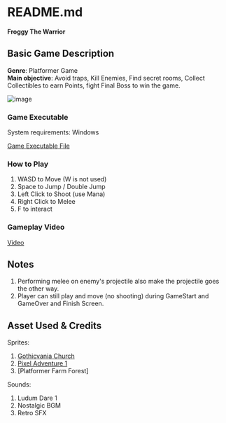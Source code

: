 # README.md

**Froggy The Warrior**

## Basic Game Description

**Genre**: Platformer Game  
**Main objective**: Avoid traps, Kill Enemies, Find secret rooms, Collect Collectibles to earn Points, fight Final Boss to win the game.  

![image](https://github.com/50033-game-design-and-development/50033-midterm-partb-Stygian84/assets/91217091/ae7e6254-3a5f-4e4b-a503-c9cf30d099fe)

### Game Executable

System requirements: Windows  

[Game Executable File](https://drive.google.com/drive/folders/1pxelye04Qv_i3bN2vMnH7lxAiBo1FJAL?usp=sharing)

### How to Play

1. WASD to Move (W is not used)
2. Space to Jump / Double Jump
3. Left Click to Shoot (use Mana)
4. Right Click to Melee
5. F to interact

### Gameplay Video
[Video](https://youtu.be/ikF48N-eQj0)  

## Notes

1. Performing melee on enemy's projectile also make the projectile goes the other way.  
2. Player can still play and move (no shooting) during GameStart and GameOver and Finish Screen.  

## Asset Used & Credits

Sprites:  
1. [Gothicvania Church](https://assetstore.unity.com/packages/2d/characters/gothicvania-church-pack-147117)
2. [Pixel Adventure 1](https://assetstore.unity.com/packages/2d/characters/pixel-adventure-1-155360)
3. [Platformer Farm Forest]

Sounds:
1. Ludum Dare 1
2. Nostalgic BGM
3. Retro SFX

